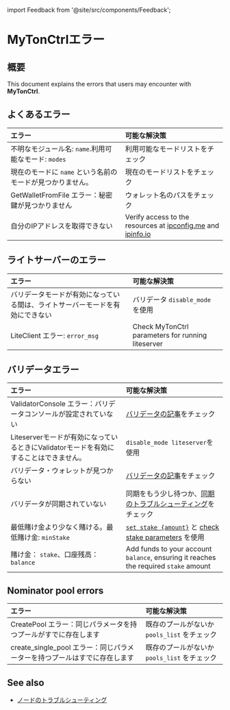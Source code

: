 import Feedback from '@site/src/components/Feedback';

# MyTonCtrlエラー

## 概要

This document explains the errors that users may encounter with **MyTonCtrl**.

## よくあるエラー

| エラー                                                                                 | 可能な解決策                                                                                                                                        |
| :---------------------------------------------------------------------------------- | :-------------------------------------------------------------------------------------------------------------------------------------------- |
| 不明なモジュール名: `name`.利用可能なモード: `modes` | 利用可能なモードリストをチェック                                                                                                                              |
| 現在のモードに `name` という名前のモードが見つかりません。                                                   | 現在のモードリストをチェック                                                                                                                                |
| GetWalletFromFile エラー：秘密鍵が見つかりません                                                   | ウォレット名のパスをチェック                                                                                                                                |
| 自分のIPアドレスを取得できない                                                                    | Verify access to the resources at [ipconfig.me](https://ifconfig.me/ip) and [ipinfo.io](https://ipinfo.io/ip) |

## ライトサーバーのエラー

| エラー                                         | 可能な解決策                                            |
| :------------------------------------------ | :------------------------------------------------ |
| バリデータモードが有効になっている間は、ライトサーバーモードを有効にできない      | バリデータ `disable_mode` を使用                          |
| LiteClient エラー: `error_msg` | Check MyTonCtrl parameters for running liteserver |

## バリデータエラー

| エラー                                                  | 可能な解決策                                                                                                                                                                                              |
| :--------------------------------------------------- | :-------------------------------------------------------------------------------------------------------------------------------------------------------------------------------------------------- |
| ValidatorConsole エラー：バリデータコンソールが設定されていない             | [バリデータの記事](/v3/guidelines/nodes/nodes-troubleshooting#validator-console-is-not-settings)をチェック                                                                                                       |
| Liteserverモードが有効になっているときにValidatorモードを有効にすることはできません。 | `disable_mode liteserver`を使用                                                                                                                                                                        |
| バリデータ・ウォレットが見つからない                                   | [バリデータの記事](/v3/guidelines/nodes/running-nodes/validator-node#view-the-list-of-wallets)をチェック                                                                                                         |
| バリデータが同期されていない                                       | 同期をもう少し待つか、[同期のトラブルシューティング](/v3/guidelines/nodes/nodes-troubleshooting#3時間以内にノードの同期が進まない場合)をチェック                                                                                                    |
| 最低賭け金より少なく賭ける。最低賭け金: `minStake`      | [`set stake {amount}`](/v3/guidelines/nodes/running-nodes/validator-node#your-validator-is-now-ready) と [check stake parameters](/v3/documentation/network/configs/blockchain-configs#param-17) を使用 |
| 賭け金： `stake`、口座残高： `balance`                         | Add funds to your account `balance`, ensuring it reaches the required `stake` amount                                                                                                                |

## Nominator pool errors

| エラー                                                                                      | 可能な解決策                        |
| :--------------------------------------------------------------------------------------- | :---------------------------- |
| CreatePool エラー：同じパラメータを持つプールがすでに存在します                                                    | 既存のプールがないか `pools_list` をチェック |
| create_single_pool エラー：同じパラメーターを持つプールはすでに存在します | 既存のプールがないか `pools_list` をチェック |

## See also

- [ノードのトラブルシューティング](/v3/guidelines/nodes/nodes-troubleshooting)
  <Feedback />

